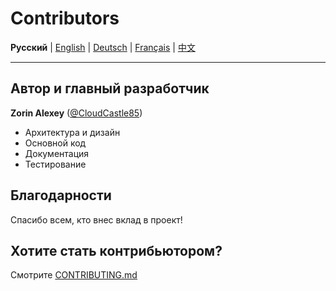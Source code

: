 # Contributors

**Русский** | [English](docs/en/CONTRIBUTORS.md) | [Deutsch](docs/de/CONTRIBUTORS.md) | [Français](docs/fr/CONTRIBUTORS.md) | [中文](docs/zh/CONTRIBUTORS.md)

---

## Автор и главный разработчик

**Zorin Alexey** ([@CloudCastle85](https://t.me/CloudCastle85))
- Архитектура и дизайн
- Основной код
- Документация
- Тестирование

## Благодарности

Спасибо всем, кто внес вклад в проект!

## Хотите стать контрибьютором?

Смотрите [CONTRIBUTING.md](CONTRIBUTING.md)
